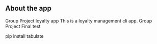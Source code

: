 ## About the app
Group Project
loyalty app
This is a loyalty management cli app.
Group Project
Final test

pip install tabulate